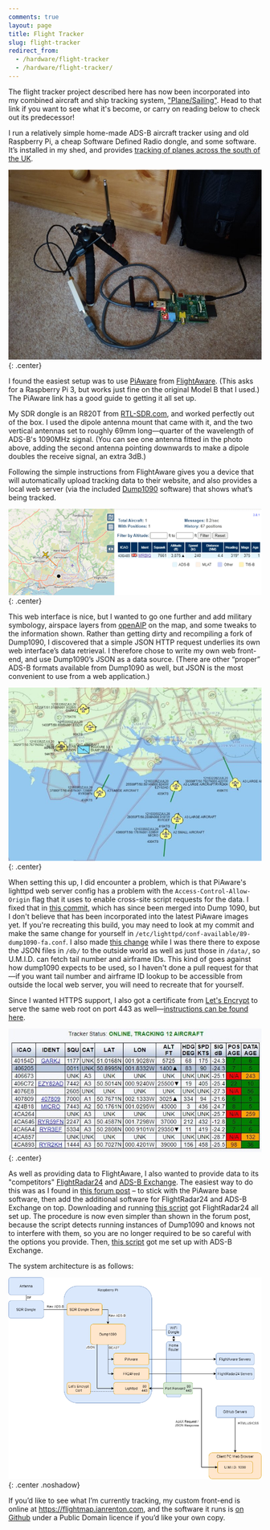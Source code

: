 ```yaml
---
comments: true
layout: page
title: Flight Tracker
slug: flight-tracker
redirect_from:
  - /hardware/flight-tracker
  - /hardware/flight-tracker/
---
```


<div class="notes"><p>The flight tracker project described here has now been incorporated into my combined aircraft and ship tracking system, <a href="/projects/planesailing">"Plane/Sailing"</a>. Head to that link if you want to see what it's become, or carry on reading below to check out its predecessor!</p></div>

<p>I run a relatively simple home-made ADS-B aircraft tracker using and old Raspberry Pi, a cheap Software Defined Radio dongle, and some software. It’s installed in my shed, and provides <a href="http://flightmap.ianrenton.com">tracking of planes across the south of the UK</a>.</p>

![Raspberry Pi with HDR setup](/img/projects/flight-tracker/hw.jpg){: .center}

<p>I found the easiest setup was to use <a href="https://flightaware.com/adsb/piaware/build">PiAware</a> from <a href="https://flightaware.com/">FlightAware</a>. (This asks for a Raspberry Pi 3, but works just fine on the original Model B that I used.) The PiAware link has a good guide to getting it all set up.</p>

<p>My SDR dongle is an R820T from <a href="https://www.rtl-sdr.com/">RTL-SDR.com</a>, and worked perfectly out of the box. I used the dipole antenna mount that came with it, and the two vertical antennas set to roughly 69mm long&mdash;quarter of the wavelength of ADS-B's 1090MHz signal. (You can see one antenna fitted in the photo above, adding the second antenna pointing downwards to make a dipole doubles the receive signal, an extra 3dB.)</p>

<p>Following the simple instructions from FlightAware gives you a device that will automatically upload tracking data to their website, and also provides a local web server (via the included <a href="https://www.satsignal.eu/raspberry-pi/dump1090.html">Dump1090</a> software) that shows what’s being tracked.</p>

![Dump1090 web interface (lol at some rich dude and his custom tail number)](/img/projects/flight-tracker/sw1.png){: .center}

<p>This web interface is nice, but I wanted to go one further and add military symbology, airspace layers from <a href="https://www.openaip.net/">openAIP</a> on the map, and some tweaks to the information shown. Rather than getting dirty and recompiling a fork of Dump1090, I discovered that a simple JSON HTTP request underlies its own web interface’s data retrieval. I therefore chose to write my own web front-end, and use Dump1090’s JSON as a data source. (There are other “proper” ADS-B formats available from Dump1090 as well, but JSON is the most convenient to use from a web application.)</p>

![Military symbology and airspace layer in U.M.I.D. 1090)](/img/projects/flight-tracker/sw2.png){: .center}

When setting this up, I did encounter a problem, which is that PiAware's lighttpd web server config has a problem with the `Access-Control-Allow-Origin` flag that it uses to enable cross-site script requests for the data. I fixed that in [this commit](https://github.com/ianrenton/dump1090/commit/c89e3b9e9e2c02c722ffab40a8c1d4fcb5b92652), which has since been merged into Dump 1090, but I don't believe that has been incorporated into the latest PiAware images yet. If you're recreating this build, you may need to look at my commit and make the same change for yourself in `/etc/lighttpd/conf-available/89-dump1090-fa.conf`. I also made [this change](https://github.com/ianrenton/dump1090/commit/8aa9dc8b8fd43d4755a8042423af2ab841f104bf) while I was there there to expose the JSON files in `/db/` to the outside world as well as just those in `/data/`, so U.M.I.D. can fetch tail number and airframe IDs. This kind of goes against how dump1090 expects to be used, so I haven't done a pull request for that&mdash;if you want tail number and airframe ID lookup to be accessible from outside the local web server, you will need to recreate that for yourself.

Since I wanted HTTPS support, I also got a certificate from [Let's Encrypt](https://letsencrypt.org/) to serve the same web root on port 443 as well&mdash;[instructions can be found here](https://www.itzgeek.com/how-tos/linux/how-to-configure-lets-encrypt-ssl-in-lighttpd-server.html).

![Track table in U.M.I.D. 1090)](/img/projects/flight-tracker/sw3.jpg){: .center}

<p>As well as providing data to FlightAware, I also wanted to provide data to its "competitors" <a href="https://www.flightradar24.com/">FlightRadar24</a> and <a href="https://www.adsbexchange.com/">ADS-B Exchange</a>. The easiest way to do this was as I found in <a href="https://forum.flightradar24.com/forum/radar-forums/flightradar24-feeding-data-to-flightradar24/11792-beginner-feed-both-fr24-und-fa-with-raspberry-pi-3-model-b-flightaware-pro-stick">this forum post</a> – to stick with the PiAware base software, then add the additional software for FlightRadar24 and ADS-B Exchange on top. Downloading and running <a href="https://repo-feed.flightradar24.com/install_fr24_rpi.sh">this script</a> got FlightRadar24 all set up. The procedure is now even simpler than shown in the forum post, because the script detects running instances of Dump1090 and knows not to interfere with them, so you are no longer required to be so careful with the options you provide. Then, <a href="https://www.adsbexchange.com/how-to-feed/#scriptmethod">this script</a> got me set up with ADS-B Exchange.</p>

<p>The system architecture is as follows:</p>

![Flight Tracker system diagram)](/img/projects/flight-tracker/arch.png){: .center .noshadow}

<p>If you’d like to see what I’m currently tracking, my custom front-end is online at <a href="https://flightmap.ianrenton.com">https://flightmap.ianrenton.com</a>, and the software it runs is <a href="https://github.com/ianrenton/umid1090">on Github</a> under a Public Domain licence if you’d like your own copy.</p>
